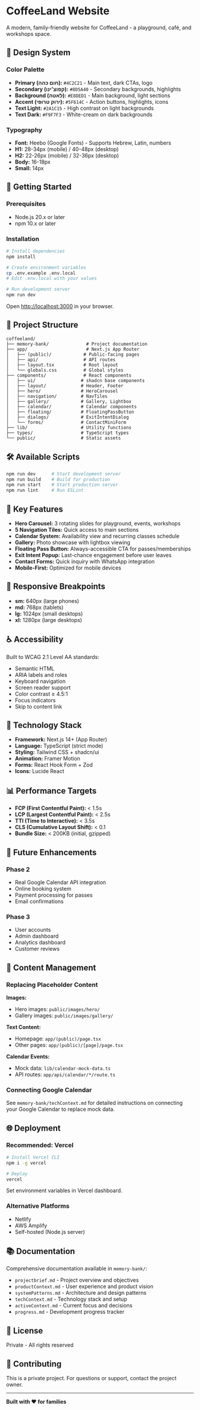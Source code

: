# CoffeeLand Website

A modern, family-friendly website for CoffeeLand - a playground, café, and workshops space.

## 🎨 Design System

### Color Palette
- **Primary (חום כהה):** `#4C2C21` - Main text, dark CTAs, logo
- **Secondary (קפוצ'ינו):** `#8D5A40` - Secondary backgrounds, highlights  
- **Background (לאטה):** `#E8DED1` - Main background, light sections
- **Accent (ירוק טרופי):** `#5F614C` - Action buttons, highlights, icons
- **Text Light:** `#2A1C15` - High contrast on light backgrounds
- **Text Dark:** `#F9F7F3` - White-cream on dark backgrounds

### Typography
- **Font:** Heebo (Google Fonts) - Supports Hebrew, Latin, numbers
- **H1:** 28-34px (mobile) / 40-48px (desktop)
- **H2:** 22-26px (mobile) / 32-36px (desktop)
- **Body:** 16-18px
- **Small:** 14px

## 🚀 Getting Started

### Prerequisites
- Node.js 20.x or later
- npm 10.x or later

### Installation

```bash
# Install dependencies
npm install

# Create environment variables
cp .env.example .env.local
# Edit .env.local with your values

# Run development server
npm run dev
```

Open [http://localhost:3000](http://localhost:3000) in your browser.

## 📁 Project Structure

```
coffeeland/
├── memory-bank/              # Project documentation
├── app/                      # Next.js App Router
│   ├── (public)/            # Public-facing pages
│   ├── api/                 # API routes
│   ├── layout.tsx           # Root layout
│   └── globals.css          # Global styles
├── components/              # React components
│   ├── ui/                 # shadcn base components
│   ├── layout/             # Header, Footer
│   ├── hero/               # HeroCarousel
│   ├── navigation/         # NavTiles
│   ├── gallery/            # Gallery, Lightbox
│   ├── calendar/           # Calendar components
│   ├── floating/           # FloatingPassButton
│   ├── dialogs/            # ExitIntentDialog
│   └── forms/              # ContactMiniForm
├── lib/                    # Utility functions
├── types/                  # TypeScript types
└── public/                 # Static assets
```

## 🛠️ Available Scripts

```bash
npm run dev      # Start development server
npm run build    # Build for production
npm run start    # Start production server
npm run lint     # Run ESLint
```

## 🎯 Key Features

- **Hero Carousel:** 3 rotating slides for playground, events, workshops
- **5 Navigation Tiles:** Quick access to main sections
- **Calendar System:** Availability view and recurring classes schedule
- **Gallery:** Photo showcase with lightbox viewing
- **Floating Pass Button:** Always-accessible CTA for passes/memberships
- **Exit Intent Popup:** Last-chance engagement before user leaves
- **Contact Forms:** Quick inquiry with WhatsApp integration
- **Mobile-First:** Optimized for mobile devices

## 📱 Responsive Breakpoints

- **sm:** 640px (large phones)
- **md:** 768px (tablets)
- **lg:** 1024px (small desktops)
- **xl:** 1280px (large desktops)

## ♿ Accessibility

Built to WCAG 2.1 Level AA standards:
- Semantic HTML
- ARIA labels and roles
- Keyboard navigation
- Screen reader support
- Color contrast ≥ 4.5:1
- Focus indicators
- Skip to content link

## 🔧 Technology Stack

- **Framework:** Next.js 14+ (App Router)
- **Language:** TypeScript (strict mode)
- **Styling:** Tailwind CSS + shadcn/ui
- **Animation:** Framer Motion
- **Forms:** React Hook Form + Zod
- **Icons:** Lucide React

## 📊 Performance Targets

- **FCP (First Contentful Paint):** < 1.5s
- **LCP (Largest Contentful Paint):** < 2.5s
- **TTI (Time to Interactive):** < 3.5s
- **CLS (Cumulative Layout Shift):** < 0.1
- **Bundle Size:** < 200KB (initial, gzipped)

## 🔮 Future Enhancements

### Phase 2
- Real Google Calendar API integration
- Online booking system
- Payment processing for passes
- Email confirmations

### Phase 3
- User accounts
- Admin dashboard
- Analytics dashboard
- Customer reviews

## 📝 Content Management

### Replacing Placeholder Content

**Images:**
- Hero images: `public/images/hero/`
- Gallery images: `public/images/gallery/`

**Text Content:**
- Homepage: `app/(public)/page.tsx`
- Other pages: `app/(public)/[page]/page.tsx`

**Calendar Events:**
- Mock data: `lib/calendar-mock-data.ts`
- API routes: `app/api/calendar/*/route.ts`

### Connecting Google Calendar

See `memory-bank/techContext.md` for detailed instructions on connecting your Google Calendar to replace mock data.

## 🌐 Deployment

### Recommended: Vercel

```bash
# Install Vercel CLI
npm i -g vercel

# Deploy
vercel
```

Set environment variables in Vercel dashboard.

### Alternative Platforms
- Netlify
- AWS Amplify
- Self-hosted (Node.js server)

## 📚 Documentation

Comprehensive documentation available in `memory-bank/`:
- `projectbrief.md` - Project overview and objectives
- `productContext.md` - User experience and product vision
- `systemPatterns.md` - Architecture and design patterns
- `techContext.md` - Technology stack and setup
- `activeContext.md` - Current focus and decisions
- `progress.md` - Development progress tracker

## 📄 License

Private - All rights reserved

## 🤝 Contributing

This is a private project. For questions or support, contact the project owner.

---

**Built with ❤️ for families**

